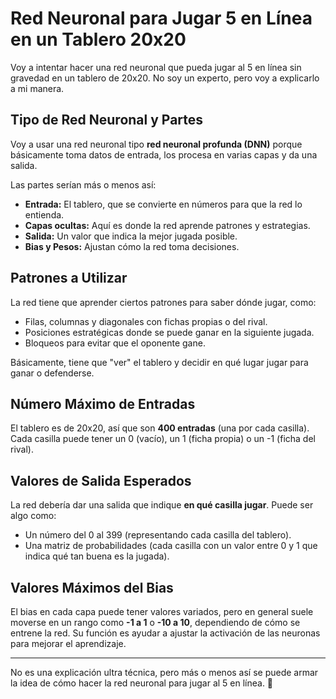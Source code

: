 # Red Neuronal para Jugar 5 en Línea en un Tablero 20x20  

Voy a intentar hacer una red neuronal que pueda jugar al 5 en línea sin gravedad en un tablero de 20x20. No soy un experto, pero voy a explicarlo a mi manera.  

## Tipo de Red Neuronal y Partes  

Voy a usar una red neuronal tipo **red neuronal profunda (DNN)** porque básicamente toma datos de entrada, los procesa en varias capas y da una salida.  

Las partes serían más o menos así:  
- **Entrada:** El tablero, que se convierte en números para que la red lo entienda.  
- **Capas ocultas:** Aquí es donde la red aprende patrones y estrategias.  
- **Salida:** Un valor que indica la mejor jugada posible.  
- **Bias y Pesos:** Ajustan cómo la red toma decisiones.  

## Patrones a Utilizar  

La red tiene que aprender ciertos patrones para saber dónde jugar, como:  
- Filas, columnas y diagonales con fichas propias o del rival.  
- Posiciones estratégicas donde se puede ganar en la siguiente jugada.  
- Bloqueos para evitar que el oponente gane.  

Básicamente, tiene que "ver" el tablero y decidir en qué lugar jugar para ganar o defenderse.  

## Número Máximo de Entradas  

El tablero es de 20x20, así que son **400 entradas** (una por cada casilla). Cada casilla puede tener un 0 (vacío), un 1 (ficha propia) o un -1 (ficha del rival).  

## Valores de Salida Esperados  

La red debería dar una salida que indique **en qué casilla jugar**. Puede ser algo como:  
- Un número del 0 al 399 (representando cada casilla del tablero).  
- Una matriz de probabilidades (cada casilla con un valor entre 0 y 1 que indica qué tan buena es la jugada).  

## Valores Máximos del Bias  

El bias en cada capa puede tener valores variados, pero en general suele moverse en un rango como **-1 a 1** o **-10 a 10**, dependiendo de cómo se entrene la red. Su función es ayudar a ajustar la activación de las neuronas para mejorar el aprendizaje.  

---  

No es una explicación ultra técnica, pero más o menos así se puede armar la idea de cómo hacer la red neuronal para jugar al 5 en línea. 🚀  
